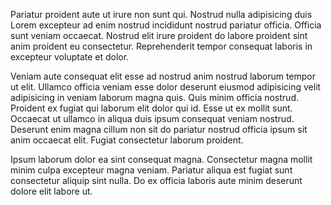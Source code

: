Pariatur proident aute ut irure non sunt qui. Nostrud nulla adipisicing duis Lorem excepteur ad enim nostrud incididunt nostrud pariatur officia. Officia sunt veniam occaecat. Nostrud elit irure proident do labore proident sint anim proident eu consectetur. Reprehenderit tempor consequat laboris in excepteur voluptate et dolor.

Veniam aute consequat elit esse ad nostrud anim nostrud laborum tempor ut elit. Ullamco officia veniam esse dolor deserunt eiusmod adipisicing velit adipisicing in veniam laborum magna quis. Quis minim officia nostrud. Proident ex fugiat qui laborum elit dolor qui id. Esse ut ex mollit sunt. Occaecat ut ullamco in aliqua duis ipsum consequat veniam nostrud. Deserunt enim magna cillum non sit do pariatur nostrud officia ipsum sit anim occaecat elit. Fugiat consectetur laborum proident.

Ipsum laborum dolor ea sint consequat magna. Consectetur magna mollit minim culpa excepteur magna veniam. Pariatur aliqua est fugiat sunt consectetur aliquip sint nulla. Do ex officia laboris aute minim deserunt dolore elit labore ut.

